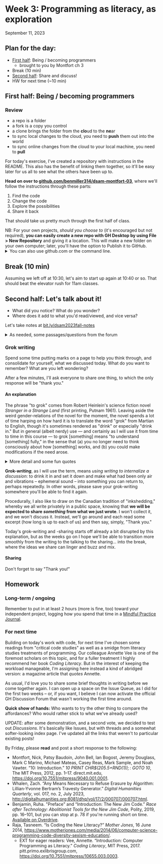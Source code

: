 
# Week 3: Programming as literacy, as exploration
<span class="date">September 11, 2023</span>


## Plan for the day:

* [First half](#first-half): Being / becoming programmers
    - brought to you by Montfort ch 3    
* Break (10 min)
* [Second half](#second-half): Share and discuss!
* HW for next time (~10 min)

<a id="first-half"></a>
## First half: Being / becoming programmers

### Review
- a repo is a folder
- a fork is a copy you control
- a clone brings the folder from the **clo**ud to the **ne**ar
- to sync local changes to the cloud, you need to **push** them out into the world
- to sync online changes from the cloud to your local machine, you need to **pull**

For today's exercise, I've created a repository with instructions in the README. This also has the benefit of linking them together, so it'll be easy later for us all to see what the others have been up to.

<div class="alert alert-success"><strong>Head on over to <a href="https://github.com/benmiller314/dsam-montfort-03">github.com/benmiller314/dsam-montfort-03</a></strong>, where we'll follow the instructions through these parts:

<ol><li>Find the code</li>
<li>Change the code</li>
<li>Explore the possibilities</li>
<li>Share it back</li></ol>
</div>

That should take us pretty much through the first half of class.

<div class="alert alert-info">NB: For your own projects, <em>should you choose to</em> (it's encouraged but not required), <strong>you can easily create a new repo with GH Desktop by using File > New Repository</strong> and giving it a location. This will make a new folder on your own computer; later, you'll have the option to Publish it to GitHub.
<details><summary>You can also use github.com or the command line.</summary>
<ul><li>From github.com, go to your user page (the default when you log in) and click on the green New button. To work on the repo locally, you'll want to clone it.</li>
<li>From the command line, navigate to a folder you want to start tracking and run <code>git init</code>. You'll have to run <code>git add remote {url}</code> (replacing <code>{url}</code> with a github.com address before you can <code>git push</code>.)</li>
</ul>
</details>
</div>


<!--
Takeaways:
* some code controls processing, some is just source material to process
* we can tell the difference between source material and processing instructions, even in an unfamiliar programming language
    - and it's not just the all-caps (though I started with that because I thought it would be easier)
-->

## Break (10 min)
Assuming we left off at 10:30, let's aim to start up again at 10:40 or so. That should beat the elevator rush for 11am classes.

<a id="second-half"></a>
## Second half: Let's talk about it!

- What did you notice? What do you wonder?
- Where does it add to what you'd read/viewed, and vice versa?

Let's take notes at [bit.ly/dsam2023fall-notes](https://bit.ly/dsam2023fall-notes)

<details><summary>As needed, some passages/questions from the forum</summary>
    <details><summary>On project scope</summary>
        <blockquote>
            <p>The three main things you can learn from a free project are how to do something using your programming skills that is <em>tractable</em>, <em>computational</em>, and <em>interesting</em>. A project has to be tractable—that is, manageable, something you can handle—or it won’t be possible for you to accomplish it. Most of the free projects have some basic structure to them but allow latitude in how they are done.</p>
            <p>This discussion will hopefully make even more sense after you have learned the fun- damentals a good bit using Methods 1, 2, and 3. But to be concrete about the tractable, computational, and interesting at this point, I’ll imagine a final project (or “very free project”) for a semester-long class, one that is not constrained and builds on everything learned throughout the semester.</p>
            <p>For such a project, you may want to develop a networked multimedia system that can converse about art history as well as an expert human can. Nice idea, but this is not a tractable project. Just making a website with some images of visual art and some writing about visual art could be a fine project for a different context, but it isn’t a computational project that uses your growing ability as a programmer. Figuring out some simple statistics of different photographs, represented as JPEG files, may be both tractable and computational, but because it isn’t very likely to offer insights, it doesn’t seem very interesting. It is a challenge to find a free project that meets all three of these criteria. If you do develop a project that interests you, is computational, and can be accomplished, you not only will be developing as a programmer; you’ll also be learning about how programming and computation is meaningful to you.</p>
            <p class="bq_cite">Montfort 20–21 (section 1.10)</p>
        </blockquote>
        <p><a href="https://github.com/benmiller314/dsam2023fall/issues/4#issuecomment-1712310041">Sidra asks</a>: How do we reconcile Montfort's (dis)approval with a project like Rachel Deblinger's "<a href="https://memoriesmotifs.com/">Memories/Motifs</a>"?</p>
    </details><!--/ On project scope -->
    <details><summary>On audience</summary>
        <p><a href="https://github.com/benmiller314/dsam2023fall/issues/4#issuecomment-1712558505">Khushboo noted</a> that "one of the questions that looms large while reading both the texts is that of the intended reader." In composition theory, we have a key concept that (in the words of Andrea Lunsford and Lisa Ede) audience is not only <em>addressed</em> but also <em>invoked</em>; in other words, writers can try to imagine up an ideal audience member and shape their texts so as to invite readers to come closer to that ideal.</p>
        <p>So I guess I'd pose the question to you all in this way: Did you find yourself inside the primary "audience addressed" of either or both of these texts? If not, how inviting were they to you as a secondary reader, i.e. how well were you able to see yourself as part of an "audience invoked"?</p>
        <p>Here are some first-page passages to ground the discussion:</p>
        <blockquote><p>You are an educated, successful person capable of abstract thought. A VP doing an SVP’s job. Your office, appointed with decent furniture and a healthy amount of natural light filtered through vertical blinds, is commensurate with nearly two decades of service to the craft of management.</p>
        <p>[...]</p>
        <p>For your entire working memory, some Internet thing has come along every two years and suddenly hundreds of thousands of dollars (inevitably millions) must be poured into amorphous projects with variable deadlines. Content management projects, customer relationship management integration projects, mobile apps, paperless office things, global enterprise resource planning initiatives—no matter how tightly you clutch the purse strings, software finds a way to pry open your fingers.</p>
        <p class="bq_cite">Ford section 1</p>
        </blockquote>
        <blockquote><p>This book is mainly addressed to people without a programming background— particularly to both individual, self-directed learners and to graduate students in the arts and humanities. I developed this book in part for use in university courses, as a textbook. I also put a lot of effort into developing a book that will be useful outside a standard classroom and course. I provide suggestions for teaching this book, and for learning from it in a class, in appendix B, “Contexts for Learning,” which also includes some suggestions for self-directed students.</p>
        <p>To some, <em>programming</em> is associated with expertise, professional status, and esoteric technical difficulty. I don’t think the term <em>programming</em> needs to be intimidating, any more than the terms <em>writing</em> or <em>sketching</em> do. These are simply the conventional words for different activities—creative activities that are also methods for inquiry.
        </p>
        <p class="bq_cite">Montfort 1 (section 1.1)</p>
        </blockquote>
        <p>I imagine this may also bring in <a href="https://github.com/benmiller314/dsam2023fall/issues/4#issuecomment-1712620347">Chloe's comments</a> about business-writing conventions and the mystification of digital tools: "what kind of tools we think of like levers and pulleys and which ones we think of like magic."</p>
    </details><!--/ On audience -->
    <details><summary>On exploration vs. exploitation</summary>
        <p><a href="https://github.com/benmiller314/dsam2023fall/issues/4#issuecomment-1712920772">Alex points us</a> toward this distinction of Montfort's, noting that trying to apply his grocery store metaphor to learning code is frustrating. Here's one representative paragraph:</p>
        <blockquote>
            <p>In organizational behavior, machine learning, and grocery shopping, it is desirable to balance exploration with exploitation. We can imagine a shopper who does nothing but explore—who tries new foods at random but never returns to enjoy a particularly pleasing food again. What is being learned from such exploration? <strong>As described, nothing at all is being learned. Not just very little, but nothing: each random selection is completely independent of the previous ones.</strong> One day’s grocery basket could be improved by remembering some of the best items found so far and selecting those while also continuing to look for new food. Most grocery-seeking individuals balance exploration and exploitation in some way, just as successful companies try to profit from existing, stable lines of business while they also try out new opportunities that might pay off significantly. A robot finding its way around a changing or partially known environment should exploit some known ways to get from place to place while also devoting some time to exploration, in the hopes that it can find more efficient routes. </p>
            <p class="bq_cite">Montfort 5–6, boldface Ben's</p>
        </blockquote>
        <p>How do we understand the terms of this metaphor? What is Montfort after with it, do you think? Can we come up with a better metaphorical framework for expressing that intervention?</p>
    </details><!--/ On exploration vs. exploitation -->
    <details><summary>On labor and its (in)visibility</summary>
        <p>Back in the previous week's discussion, <a href="https://github.com/benmiller314/dsam2023fall/issues/3#issuecomment-1703078145">Khushboo raises the question of labor</a>: "how does one perceive it?" I hear that as both "how do we even know it's happening?" and as "how do we feel about it?", i.e. do we see it as a good thing, a sign of access? or as a burden? (Khushboo, is that a fair sayback?) Despite all the efforts that go into even developing systems of practice, let alone enacting them, ensuring recognition is never simple or guaranteed.</p>
        <p>Khushboo, like <a href="https://github.com/benmiller314/dsam2023fall/issues/3#issuecomment-1700095619">Sidra in the previous post</a>, grounds this line of questioning in Risam and Gil's discussion of "Tense Origins." Here's an excerpt:</p>
        <blockquote>
            <p>The second tension is a relatively newer one between metaphorical computer literacy — the ability to use GUIs, an act in which most people with computational devices engage through their ordinary interactions online — and symbolic computational literacy, or the ability to “code,” which remains the purview of a rare few, especially in the humanities. Much has been made of the debate over whether one must code to be a digital humanist<span class="ftnref">[10]</span> [Cecire 2011] [Sample 2011] [Posner 2012]. The two of us have, at earlier moments in our careers, understood firsthand how many who wish to undertake digital humanities scholarship are simply looking for easy access to out-of-the-box software and platforms with GUIs for project development.</p>
            <p>The history of digital humanities is marked by many laudable efforts to create tools with GUIs that allow scholars to create digital scholarship in the humanities without having to develop much symbolic computational literacy. However, these tools are inextricably linked to the dominance of English as a lingua franca for programming and markup languages, with downstream implications for those working with languages other than English — namely the emphasis on Anglophone scholarship in digital humanities and the comparative underdevelopment of multilingual digital humanities, particularly languages in scripts other than Latin and those read from right to left [Fiormonte 2015] [Risam 2018a] [Wrisley 2019]. In addition, we have increasingly come to understand that GUIs hide the systems that drive that production, and by extension, the labor to maintain and sustain them. For example, platforms like WordPress that rely on a database require labor to keep abreast of updates and patches, deprecated dependencies like plugins, and their vulnerability to security breaches — and to fix the issues that inevitably arise. Such invisible labor is so successfully obscured that even the most veteran practitioners struggle with its implications after decades of work in the field [Drucker 2021] [Yelton 2021]. Technologies associated with Minimal Computing™ like Jekyll offer some relief from labor issues by avoiding reliance on a database, though not without inevitable tradeoffs — among them, the learning curve for use.</p>
            <p class="bq_cite">Risam and Gil, paragraphs 14-15</p>
            </blockquote>
            <p>I don't expect there's a way to entirely unravel the tensions here. But do you see ways forward? Or new ways of articulating the tensions or questions, in light of the reading and practice with code and/or DH projects/tools/methods/studies you've engaged in since?</p>
    </details><!--/ On labor and its (in)visibility -->
</details><!-- end of "if needed" section -->

### Grok writing

<div class="alert alert-success">
    <p>Spend some time putting marks on a page to help you think through, and consolidate for yourself, what we discussed today. What do you want to remember? What are you left wondering?</p>
</div>

After a few minutes, I'll ask everyone to share one thing, to which the only response will be "thank you."

#### An explanation

The phrase "to grok" comes from Robert Heinlein's science fiction novel _Stranger in a Strange Land_ (first printing, Putnam 1961). Leaving aside the weird gender-relations of the novel for the moment, the novel spends a lot of time harping on how hard it is to translate the word "grok" from Martian to English, though it's sometimes rendered as "drink" or especially "drink in." But in general (albeit nerdy) use &mdash; and certainly as I will use it from time to time in this course &mdash; to grok [something] means "to understand [something] fully," in the sense that (a) you no longer need to think consciously about how [something] works, and (b) you could make modifications if the need arose.

<details>
    <summary>More detail and some fun quotes</summary>
    <p>Here's an example of the original usage:</p>
    <blockquote>
        <p>The Martian Race had encountered the people of the fifth planet, grokked them completely, and had taken action; asteroid ruins were all that remained, save that the Martians continued to cherish and praise the people they had destroyed. This new work of art was one of many attempts to grok the whole beautiful experience in all its complexity in one opus. But before it could be judged it was necessary to grok how to judge it. (Heinlein 93)</p>
    </blockquote>
    <p>Wikipedia's <a href="https://en.wikipedia.org/w/index.php?title=Grok&amp;oldid=695270451#In_computer_programmer_culture">current page on "Grok"</a> features this definition, which matches my experience of the term's usage:</p>
    <blockquote>
        <p>The <a href="https://en.wikipedia.org/wiki/Jargon_File">Jargon File</a>, which describes itself as a "Hacker's Dictionary" and has been published under that name three times, puts grok in a programming context:</p>
        <blockquote>
            <p>When you claim to "grok" some knowledge or technique, you are asserting that you have not merely learned it in a detached instrumental way but that it has become part of you, part of your identity. For example, to say that you "know" <a href="http://www.catb.org/jargon/html/L/LISP.html">Lisp</a> is simply to assert that you can code in it if necessary &mdash; but to say you "grok" LISP is to claim that you have deeply entered the world-view and spirit of the language, with the implication that it has transformed your view of programming. Contrast <a href="http://www.catb.org/jargon/html/Z/zen.html">zen</a>, which is a similar supernatural understanding experienced as a single brief flash.</p>
        </blockquote>
    </blockquote>
</details> <!--/ fun quotes -->

**Grok-<em>writing</em>**, as I will use the term, means _using writing to internalize a discussion_: to drink it in and set it down and make what had been only air and vibrations &ndash; ephemeral sound &ndash; into something you can return to, perhaps repeatedly. In other words, please save your grok-writing somewhere you'll be able to find it again.

Procedurally, I also like to draw on the Canadian tradition of "inkshedding," whereby we all write privately in a public space, knowing that **we will be expected to share _something_ from what we just wrote**. I won't collect it, and we won't discuss it. Instead, we'll go around and each read some excerpt (how long is up to each of us) and then say, simply, "Thank you."

Today's grok-writing and -sharing starts off already a bit disrupted by this explanation, but as the weeks go on I hope we'll be able to transition more smoothly from the writing to the talking to the sharing... into the break, where the ideas we share can linger and buzz and mix.

#### Sharing
Don't forget to say "Thank you!"

## Homework

### Long-term / ongoing
Remember to put in at least 2 hours (more is fine, too) toward your independent project, logging how you spend that time in a [Mindful Practice Journal](../projects#mindful-practice-journal).


### For next time

Building on today's work with code, for next time I've chosen some readings from "critical code studies" as well as a smidge from literacy studies treatments of programming. Our colleague Annette Vee is one of the foremost scholars on this topic, and for a fuller treatment I highly recommend her book _Coding Literacy_. But in the interest of keeping the workload manageable, I'm assigning here instead a kind of abridged version: a magazine article that _quotes_ Annette.

<div class="alert alert-info">
<p>As usual, I'd love you to share some brief thoughts in writing before we come together again. I can open up a space on the Issue Queue, as I did for the first two weeks – or, if you want, I believe I can now activate the official GH Discussion Forum that wasn't working the first time around.</p>
<p><strong>Quick show of hands:</strong> Who wants to try the other thing to compare the affordances? Who would rather stick to what we've already used?</p>
</div>

UPDATE: after some demonstration, and a second vote, we decided to test out _Discussions_. It's basically like Issues, but with threads and a somewhat softer-looking index page. I've updated all the links that weren't to particular existing posts!


By Friday, please **read** and post a short response to the following:

* Montfort, Nick, Patsy Baudoin, John Bell, Ian Bogost, Jeremy Douglass, Mark C Marino, Michael Mateas, Casey Reas, Mark Sample, and Noah Vawter. “10: Introduction.” _10 PRINT CHR$(205.5+RND(1)); : GOTO 10_, The MIT Press, 2012, pp. 1–17. direct.mit.edu, <a href="https://doi.org/10.7551/mitpress/9040.001.0001">https://doi.org/10.7551/mitpress/9040.001.0001</a>.
* Whalen, Zach. “Any Means Necessary to Refuse Erasure by Algorithm: Lillian-Yvonne Bertram’s Travesty Generator.” _Digital Humanities Quarterly_, vol. 017, no. 2, July 2023, <a href="http://digitalhumanities.org:8081/dhq/vol/17/2/000707/000707.html">http://digitalhumanities.org:8081/dhq/vol/17/2/000707/000707.html</a>.
* Benjamin, Ruha. "Preface" and “Introduction: The New Jim Code.” _Race after Technology: Abolitionist Tools for the New Jim Code_, Polity, 2019, pp. 16–101, but you can stop at p. 78 if you're running short on time. [Available on Overdrive](https://pitt.primo.exlibrisgroup.com/permalink/01PITT_INST/e8h8hp/alma9999863389206236).
* Raja, Tasneem. “Is Coding the New Literacy?” _Mother Jones_, 16 June 2014, <a href="https://www.motherjones.com/media/2014/06/computer-science-programming-code-diversity-sexism-education/">https://www.motherjones.com/media/2014/06/computer-science-programming-code-diversity-sexism-education/</a>.
    - EXT for eager readers: Vee, Annette. “Introduction: Computer Programming as Literacy.” _Coding Literacy_, MIT Press, 2017. pitt.primo.exlibrisgroup.com, <a href="https://doi.org/10.7551/mitpress/10655.003.0003">https://doi.org/10.7551/mitpress/10655.003.0003</a>.
